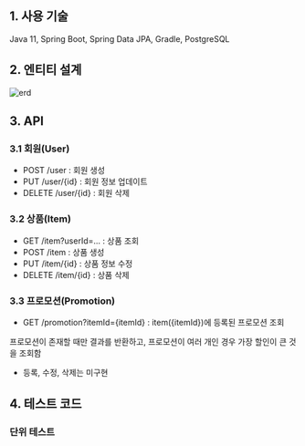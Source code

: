 ## 1. 사용 기술

Java 11, Spring Boot, Spring Data JPA, Gradle, PostgreSQL

## 2. 엔티티 설계

![erd](https://github.com/chrismrkr/toyproject-user-item-promotion-example/assets/62477958/313c280d-d956-48ec-a5e8-d6b90fdd3030)

## 3. API

### 3.1 회원(User)

+ POST /user : 회원 생성
+ PUT /user/{id} : 회원 정보 업데이트 
+ DELETE /user/{id} : 회원 삭제

### 3.2 상품(Item)

+ GET /item?userId=... : 상품 조회
+ POST /item : 상품 생성
+ PUT /item/{id} : 상품 정보 수정
+ DELETE /item/{id} : 상품 삭제

### 3.3 프로모션(Promotion)

+ GET /promotion?itemId={itemId} : item({itemId})에 등록된 프로모션 조회

프로모션이 존재할 때만 결과를 반환하고, 프로모션이 여러 개인 경우 가장 할인이 큰 것을 조회함

+ 등록, 수정, 삭제는 미구현


## 4. 테스트 코드

### 단위 테스트

